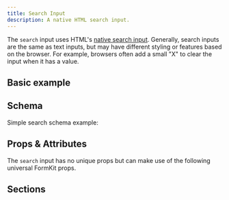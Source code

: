 ```yaml
---
title: Search Input
description: A native HTML search input.
---
```


<InputPageHero title="Search"></InputPageHero>

<page-toc></page-toc>

The `search` input uses HTML's [native search input](https://developer.mozilla.org/en-US/docs/Web/HTML/Element/input/search). Generally, search inputs are the same as text inputs, but may have different styling or features based on the browser. For example, browsers often add a small "X" to clear the input when it has a value.

## Basic example

<example
name="Search input"
file="_content/examples/search/search.vue"></example>

## Schema

Simple search schema example:

<example
name="Schema"
file="_content/examples/search/schema.vue"></example>

## Props & Attributes

The `search` input has no unique props but can make use of the following universal
FormKit props.

<reference-table input="search" :attrs="['maxlength', 'minlength', 'placeholder']">
</reference-table>

## Sections
<section-keys-intro></section-keys-intro>

<div>
  <formkit-input-diagram
    prefix-icon-content="🔍"
    suffix-icon-content="→"
    label-content="Search everything"
    input-content="Best climate for tomatoes"
    help-content="Enter search term and press enter to search."
    message-content="Please enter a search term."
  >
  </formkit-input-diagram>
</div>

<reference-table type="sectionKeys" primary="section-key">
</reference-table>
